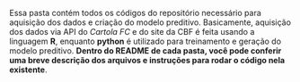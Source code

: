 Essa pasta contém todos os códigos do repositório necessário para aquisição dos dados e criação do modelo preditivo. Basicamente, aquisição dos dados via API do _Cartola FC_ e do site da CBF é feita usando a linguagem __R__, enquanto __python__ é utilizado para treinamento e geração do modelo preditivo. __Dentro do README de cada pasta, você pode conferir uma breve descrição dos arquivos e instruções para rodar o código nela existente__.
